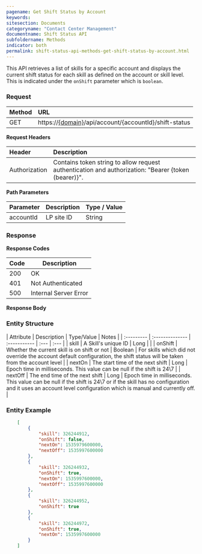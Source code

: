 ```yaml
---
pagename: Get Shift Status by Account
keywords:
sitesection: Documents
categoryname: "Contact Center Management"
documentname: Shift Status API
subfoldername: Methods
indicator: both
permalink: shift-status-api-methods-get-shift-status-by-account.html
---
```


This API retrieves a list of skills for a specific account and displays the current shift status for each skill as defined on the account or skill level. This is indicated under the `onShift` parameter which is `boolean`.

### Request

 |Method           |        URL |
 |:-------          |       :------     |
| GET | https://[{domain}](/agent-domain-domain-api.html)/api/account/{accountId}/shift-status |

**Request Headers**

 |Header      |             Description |
| :-------       |          :------     |
 |Authorization | Contains token string to allow request authentication and authorization: "Bearer {token (bearer)}". |

**Path Parameters**

| Parameter   |  Description   |   Type / Value  |
 |:---------- |  :------------- |  :-------------  |
| accountId |    LP site ID    |   String  |


### Response

**Response Codes**

| Code | Description           |
|------|-----------------------|
| 200  | OK                    |
| 401  | Not Authenticated     |
| 500  | Internal Server Error |

**Response Body**

### Entity Structure

| Attribute | Description | Type/Value | Notes |
| :--------- | :-------------- | :----------- | :--- | :--- |
| skill | A Skill's unique ID | Long | |
| onShift | Whether the current skill is on shift or not | Boolean | For skills which did not override the account default configuration, the shift status will be taken from the account level |
| nextOn | The start time of the next shift | Long | Epoch time in milliseconds. This value can be null if the shift is 24\7 |
| nextOff | The end time of the next shift | Long | Epoch time in milliseconds. This value can be null if the shift is 24\7 or if the skill has no configuration and it uses an account level configuration which is manual and currently off. |

### Entity Example

```json
    [
        {
            "skill": 326244912,
            "onShift": false,
            "nextOn": 1535979600000,
            "nextOff": 1535997600000
        },
        {
            "skill": 326244932,
            "onShift": true,
            "nextOn": 1535997600000,
            "nextOff": 1535997600000
        },
        {
            "skill": 326244952,
            "onShift": true
        },
        {
            "skill": 326244972,
            "onShift": true,
            "nextOn": 1535997600000
        }
    ]
```